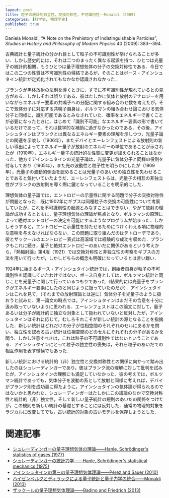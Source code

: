 ```yaml
---
layout: post
title: 粒子の統計的独立性，交換対称性，不可識別性——Monaldi (2009)
categories: [科学史, 物理学史]
published: true
---
```


Daniela Monaldi, “A Note on the Prehistory of Indistinguishable Particles”, _Studies in History and Philosophy of Modern Physics_ 40 (2009): 383--394.

古典統計と量子統計の分かれ目として粒子の不可識別性が挙げられることが多い．しかし歴史的には，それは二つのまったく異なる起源を持つ．ひとつは光量子の統計的相関，もうひとつは量子理想気体の分子の交換対称性である．今日ではこの二つの性質は不可識別性の帰結であるが，そのことはボース・アインシュタイン統計が定式化されてもなかなか認識されなかった．

プランクが黒体放射の法則を導くときに，すでに不可識別性が現れているとの見方がある．しかしそれは誤りである．彼はたしかに気体と放射のアナロジーを用いながらエネルギー要素の共鳴子への分配に関する組み合わせ数を考えたが，そこで気体分子に対応する共鳴子自身は，ボルツマンの組み合わせ論における気体分子と同様に，識別可能であるとみなされていた．確率をエネルギーで書くことが必要になったときに，はじめて「識別不可能」なエネルギー要素の形で書いているだけであって，それは数学的な補助に過ぎなかったのである．その後，アインシュタインはプランクとは異なるエネルギー要素の理解を示しつつ，光量子論との関連を示唆し（1906年），またデバイとエーレンフェストによる放射則の新しい導出によってエネルギー量子が放射のエネルギーの単位であることが示されたが（1910年），エネルギー量子の統計的な性質に変更が加えられることはなかった．他方でアインシュタインの光量子論は，光量子に気体分子と同様の役割を付与しており（1905年），また光の波動性と粒子性を明らかにしたが（1909年），光量子の波動的側面を認めることは光量子のあいだの独立性を失わせることであると気付いていたようだ．エーレンフェストらは，光量子の相互の非独立性がプランクの放射則を導く際に鍵となっていることを明示的にした．

理想気体の量子論では，エントロピーの示量性に関する問題で分子の交換対称性が問題となった．既に1902年にギブスは同種粒子の交換の可能性について考察していたが，これを不可識別性の起源とみなすことはできない．やがて放射の理論が成功するとともに，量子理想気体の理論が焦点となり，ボルツマンの原理によって絶対エントロピーの決定を可能にするようなプログラムが始まった．しかしそうすると，エントロピーに示量性を持たせるためにつけくわえる項に物理的な意味を与えなければならない．この問題に取り組んだのはテトローデであり，彼とザックールのエントロピー表式は高温域では経験的な成功を収めた．プランクもこれに続き，量子と絶対エントロピーのあいだに関係があるという考えから，『熱輻射論』第4版（1921）では交換対称性と非独立性の考察をギブスの方法を用いて行ったが，しかしどちらの概念も明確になっているとは言い難い．

1924年に始まるボース・アインシュタイン統計では，創始者自身が粒子の不可識別性を認識していたわけではない．ボース自身としては，ボルツマン統計と同じことを光量子に関して行っているつもりであった（結果的には光量子をプランクがエネルギー要素にしたのと同じように扱っていたのだが）．アインシュタインはこれを見て，（それまでの放射理論とは逆に）気体分子を光量子のように扱おうと試みた．第一論文の時点では，アインシュタインはまだその含意を十分に汲み取っていないように思われる．エーレンフェストはこの論文に対して，量子あるいは分子が統計的に独立な対象として扱われていないと反対したが，アインシュタインはそれに応じて，むしろそれこそが新しい統計の源となることを指摘した．新しい統計はどれだけの分子が位相空間のそれぞれのセルにあるかを問い，独立性を認める古い統計は位相空間のどのセルにそれぞれの分子があるかを問う．しかし注意すべきは，これは粒子の不可識別性ではないということである．アインシュタインにとって粒子の独立性の喪失は，それら粒子のあいだでの相互作用を表す徴候でもあった．

新しい統計における統計的（非）独立性と交換対称性との関係に向かって踏み出したのはシュレーディンガーであり，彼はプランク流の理解に対して批判を試みたが，アインシュタインの理解にも満足していなかった．彼の考えでは，ボルツマン統計であっても，気体分子を波動の系として放射と同様に考えれば，デバイがプランク則を成功裏に得たように，アインシュタインの気体論が得られるのではないかと思われた．シュレーディンガーはたしかにこの議論のなかで交換対称性と統計的（非）独立性，そして新しい量子統計の規則のあいだの関係をつけたが，この規則を新しい統計の基礎とすることには反対した．通常の物理的対象をラジカルに改変してでも，古い統計的対象の古いモデルを保存しようとした．


# 関連記事

* [シュレーディンガーの量子理想気体の理論——Hanle, Schrödinger's statistics of gases (1977)](http://hinaba.org/mikro-und-makro/2017/08/27/01.html)
* [シュレーディンガーの統計力学——Hanle, Schrödinger's statistical mechanics (1975)](http://hinaba.org/mikro-und-makro/2017/08/27/02.html)
* [アインシュタインの第三の量子理想気体理論——Pérez and Sauer (2010)](http://hinaba.org/mikro-und-makro/2017/08/28/02.html)
* [ハイゼンベルクとディラックによる量子統計と量子力学の統合——Monaldi (2013)](http://hinaba.org/mikro-und-makro/2017/08/30/01.html)
* [ザックールの量子理想気体理論——Badino and Friedrich (2013)](http://hinaba.org/mikro-und-makro/2017/09/03/01.html)
